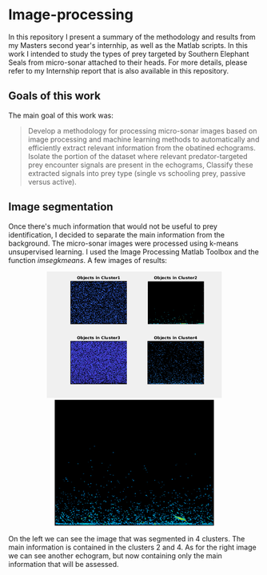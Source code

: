 # Image-processing

In this repository I present a summary of the methodology and results from my Masters second year's internhip, as well as the Matlab scripts. In this work I intended to study the types of prey targeted by Southern Elephant Seals from micro-sonar attached to their heads. For more details, please refer to my Internship report that is also available in this repository.

## Goals of this work 

The main goal of this work was:
> Develop a methodology for processing micro-sonar images based on image processing and machine learning methods to automatically and efficiently extract relevant information from the obatined echograms.
> Isolate the portion of the dataset where relevant predator-targeted prey encounter signals are present in the echograms,
> Classify these extracted signals into prey type (single vs schooling prey, passive versus active).

## Image segmentation

Once there's much information that would not be useful to prey identification, I decided to separate the main information from the background. The micro-sonar images were processed using k-means unsupervised learning. I used the Image Processing Matlab Toolbox and the function *imsegkmeans*.
A few images of results:
<p align="center">
  <img src="Echo_4clusters_43.png" width="350" title="hover text">
  <img src="Echo_bestcluster_11.png" width="320" alt="accessibility text">
</p>

On the left we can see the image that was segmented in 4 clusters. The main information is contained in the clusters 2 and 4. As for the right image we can see another echogram, but now containing only the main information that will be assessed.





